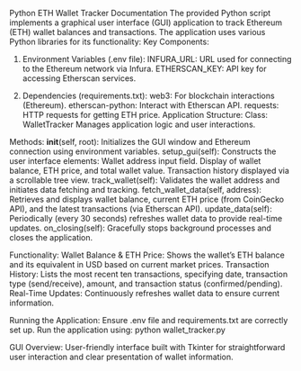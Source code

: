 Python ETH Wallet Tracker Documentation
The provided Python script implements a graphical user interface (GUI) application to track Ethereum (ETH) wallet balances and transactions. The application uses various Python libraries for its functionality:
Key Components:

1. Environment Variables (.env file):
INFURA_URL: URL used for connecting to the Ethereum network via Infura.
ETHERSCAN_KEY: API key for accessing Etherscan services.

2. Dependencies (requirements.txt):
web3: For blockchain interactions (Ethereum).
etherscan-python: Interact with Etherscan API.
requests: HTTP requests for getting ETH price.
Application Structure:
Class: WalletTracker
Manages application logic and user interactions.

Methods:
__init__(self, root): Initializes the GUI window and Ethereum connection using environment variables.
setup_gui(self): Constructs the user interface elements:
Wallet address input field.
Display of wallet balance, ETH price, and total wallet value.
Transaction history displayed via a scrollable tree view.
track_wallet(self): Validates the wallet address and initiates data fetching and tracking.
fetch_wallet_data(self, address): Retrieves and displays wallet balance, current ETH price (from CoinGecko API), and the latest transactions (via Etherscan API).
update_data(self): Periodically (every 30 seconds) refreshes wallet data to provide real-time updates.
on_closing(self): Gracefully stops background processes and closes the application.

Functionality:
Wallet Balance & ETH Price: Shows the wallet’s ETH balance and its equivalent in USD based on current market prices.
Transaction History: Lists the most recent ten transactions, specifying date, transaction type (send/receive), amount, and transaction status (confirmed/pending).
Real-Time Updates: Continuously refreshes wallet data to ensure current information.

Running the Application:
Ensure .env file and requirements.txt are correctly set up.
Run the application using:
python wallet_tracker.py

GUI Overview:
User-friendly interface built with Tkinter for straightforward user interaction and clear presentation of wallet information.

